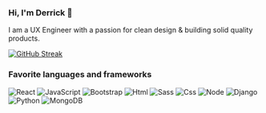 
### Hi, I'm Derrick 👋

I am a UX Engineer with a passion for clean design & building solid quality products.

[![GitHub Streak](https://streak-stats.demolab.com?user=decodesalot&theme=calm&hide_border=true)](https://git.io/streak-stats)

### Favorite languages and frameworks

![React](https://img.shields.io/badge/ReactJS-61DAFB.svg?logo=react&logoColor=black)
![JavaScript](https://img.shields.io/badge/JavaScript-F7DF1E.svg?logo=javascript&logoColor=black)
![Bootstrap](https://img.shields.io/badge/Bootstrap-7952B3.svg?logo=bootstrap&logoColor=white)
![Html](https://img.shields.io/badge/HTML-E34F26.svg?logo=html5&logoColor=white)
![Sass](https://img.shields.io/badge/Sass-CC6699.svg?logo=sass&logoColor=white)
![Css](https://img.shields.io/badge/CSS-1572B6.svg?logo=css3&logoColor=white)
![Node](https://img.shields.io/badge/Node.js-339933.svg?logo=nodedotjs&logoColor=white)
![Django](https://img.shields.io/badge/Django-092E20.svg?logo=django&logoColor=white)
![Python](https://img.shields.io/badge/Python-3776AB.svg?logo=python&logoColor=white) 
![MongoDB](https://img.shields.io/badge/MongoDB-47A248.svg?logo=mongodb&logoColor=white)




<!--
**decodesalot/decodesalot** is a ✨ _special_ ✨ repository because its `README.md` (this file) appears on your GitHub profile.

Here are some ideas to get you started:

- 🔭 I’m currently working on ...
- 🌱 I’m currently learning ...
- 👯 I’m looking to collaborate on ...
- 🤔 I’m looking for help with ...
- 💬 Ask me about ...
- 📫 How to reach me: ...
- 😄 Pronouns: ...
- ⚡ Fun fact: ...
-->
